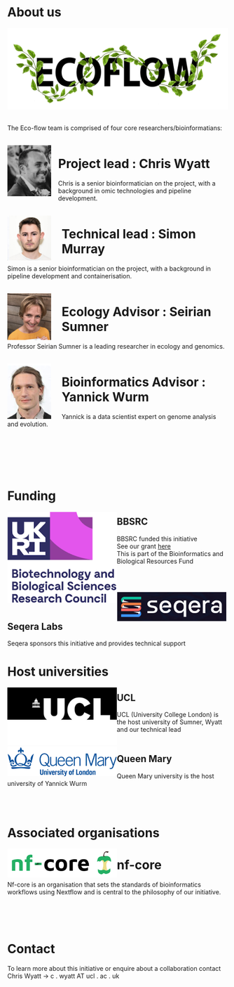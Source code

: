 # About us

<img src="./img/ECOFLOW-BLACK-BANNER.png" />
<br><br>

The Eco-flow team is comprised of four core researchers/bioinformatians:
<br><br>

<img style="margin-right: 1.0rem" align="left" width="100" src="./img/chris.png" />

# Project lead           : Chris Wyatt
 Chris is a senior bioinformatician on the project, with a background in omic technologies and pipeline development.
<br><br>

<img style="margin-right: 1.5rem" align="left" width="100" src="./img/Simon.png" />

# Technical lead                  : Simon Murray
 Simon is a senior bioinformatician on the project, with a background in pipeline development and containerisation.
<br><br>

<img style="margin-right: 1.5rem" align="left" width="100" src="./img/seirian.png" />

# Ecology Advisor             : Seirian Sumner
 Professor Seirian Sumner is a leading researcher in ecology and genomics.
<br><br>

<img style="margin-right: 1.5rem" align="left" width="100" src="./img/yannick.png" />

# Bioinformatics Advisor : Yannick Wurm
Yannick is a data scientist expert on genome analysis and evolution.
<br><br><br><br>

<br><br>

# Funding

<img align="left" width="250" src="./img/BBSRC.png" />

## BBSRC

BBSRC funded this initiative<br>
See our grant [here](https://shorturl.at/bjAI3)<br>
This is part of the Bioinformatics and Biological Resources Fund

<br><br>

<img align="left" width="250" src="./img/seqera.png" />

## Seqera Labs

Seqera sponsors this initiative and provides technical support<br>

# Host universities

<img align="left" width="250" src="./img/ucl.png" />

## UCL

UCL (University College London) is the host university of Sumner, Wyatt and our technical lead
<br><br>

<img align="left" width="250" src="./img/QM.png" />

## Queen Mary

Queen Mary university is the host university of Yannick Wurm

<br><br>
# Associated organisations

<img align="left" width="250" src="./img/nfcore.png" />

# nf-core

Nf-core is an organisation that sets the standards of bioinformatics workflows using Nextflow and is central to the philosophy of our initiative.



<br><br><br>


# Contact

To learn more about this initiative or enquire about a collaboration contact Chris Wyatt
-> c . wyatt AT ucl . ac .  uk


